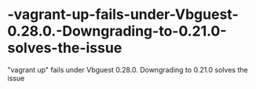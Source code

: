 # -vagrant-up-fails-under-Vbguest-0.28.0.-Downgrading-to-0.21.0-solves-the-issue
"vagrant up" fails under Vbguest 0.28.0. Downgrading to 0.21.0 solves the issue
